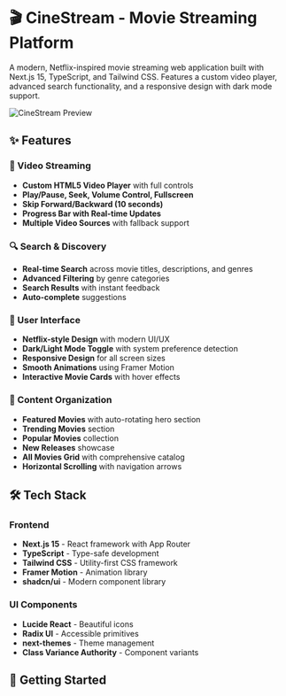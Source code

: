 # 🎬 CineStream - Movie Streaming Platform

A modern, Netflix-inspired movie streaming web application built with Next.js 15, TypeScript, and Tailwind CSS. Features a custom video player, advanced search functionality, and a responsive design with dark mode support.

![CineStream Preview](https://via.placeholder.com/800x400/1a1a1a/ffffff?text=CineStream+Preview)

## ✨ Features

### 🎥 Video Streaming
- **Custom HTML5 Video Player** with full controls
- **Play/Pause, Seek, Volume Control, Fullscreen**
- **Skip Forward/Backward (10 seconds)**
- **Progress Bar with Real-time Updates**
- **Multiple Video Sources** with fallback support

### 🔍 Search & Discovery
- **Real-time Search** across movie titles, descriptions, and genres
- **Advanced Filtering** by genre categories
- **Search Results** with instant feedback
- **Auto-complete** suggestions

### 🎨 User Interface
- **Netflix-style Design** with modern UI/UX
- **Dark/Light Mode Toggle** with system preference detection
- **Responsive Design** for all screen sizes
- **Smooth Animations** using Framer Motion
- **Interactive Movie Cards** with hover effects

### 📱 Content Organization
- **Featured Movies** with auto-rotating hero section
- **Trending Movies** section
- **Popular Movies** collection
- **New Releases** showcase
- **All Movies Grid** with comprehensive catalog
- **Horizontal Scrolling** with navigation arrows

## 🛠️ Tech Stack

### Frontend
- **Next.js 15** - React framework with App Router
- **TypeScript** - Type-safe development
- **Tailwind CSS** - Utility-first CSS framework
- **Framer Motion** - Animation library
- **shadcn/ui** - Modern component library

### UI Components
- **Lucide React** - Beautiful icons
- **Radix UI** - Accessible primitives
- **next-themes** - Theme management
- **Class Variance Authority** - Component variants

## 🚀 Getting Started


